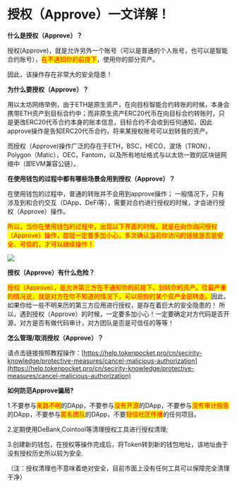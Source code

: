 # 授权（Approve）一文详解！

**什么是授权（Approve）？**

授权(Approve)，就是允许另外一个账号（可以是普通的个人账号，也可以是智能合约账号），<mark style="color:red;">在不通知你的前提下</mark>，使用你的部分资产。

因此，该操作存在非常大的安全隐患！

**为什么要授权（Approve）？**

用以太坊网络举例，由于ETH是原生资产，在向目标智能合约转账的时候，本身会携带ETH资产到目标合约中；而非原生资产ERC20代币在向目标合约转账时，只是更改ERC20代币合约本身的账本信息，目标合约不会收到任何通知，因此approve操作是告知ERC20代币合约，将来某授权账号可以划转我的资产。

而授权（Approve)操作广泛的存在于ETH，BSC，HECO，波场（TRON），Polygon（Matic），OEC，Fantom，以及所有地址格式与以太坊一致的区块链网络中（即EVM兼容公链）。

**在使用钱包的过程中都有哪些场景会用到授权（Approve）？**&#x20;

在使用钱包的过程中，普通的转账并不会用到approve操作； 一般情况下，只有涉及到和合约交互（DApp、DeFi等），需要对合约进行授权的时候，才会进行授权（Approve）操作。

<mark style="color:red;">所以，当你在使用钱包的过程中，出现以下界面的时候，就是在向你询问授权（Approve）操作，那就一定要多加小心，多次确认当前你访问的链接是否是安全、可信的，才可以继续操作！</mark>

![](https://lh5.googleusercontent.com/YHbzi1kd0XiwjPtUZJAX13ee8nzQYZLOEAcUFWoxxFPalopFeqeYOL1rMPCIe8UqQPZb0TW3FjuF8mPkWZIz3nCas-DiaSCsP9aCeEbsogWfT9pxlzEqVb2zq5TJNmi5taqveVsm)

**授权（Approve）有什么危险？**

<mark style="color:red;">授权（Approve），是允许第三方在不通知你的前提下，划转你的资产。往最严重的情况说，就是对方在你不知道的情况下，可以把你的某个资产全部转走。</mark>因此，如果你给一些不明来历的第三方应用进行授权，是存在着巨大的安全隐患的！ 所以，遇到授权（Approve）的时候，一定要多加小心！一定要确定对方代码是否开源，对方是否有做代码审计，对方团队是否是可信任的等等！

**怎么管理/取消授权（Approve）？**

请点击链接按照教程操作：[https://help.tokenpocket.pro/cn/secirity-knowledge/protective-measures/cancel-malicious-authorization](https://help.tokenpocket.pro/cn/secirity-knowledge/protective-measures/cancel-malicious-authorization)

**如何防范Approve骗局?**

1.不要参与<mark style="color:red;">来路不明</mark>的DApp，不要参与<mark style="color:red;">没有开源</mark>的DApp，不要参与<mark style="color:red;">没有审计报告</mark>的DApp，不要参与<mark style="color:red;">匿名团队</mark>的DApp，不要<mark style="color:red;">轻信社区传播</mark>的任何项目。&#x20;

2.定期使用DeBank,Cointool等清理授权工具进行授权清理;&#x20;

3.创建新的钱包，在授权等操作完成后，将Token转到新的钱包地址，该地址由于没有授权历史所以较为安全.&#x20;

（注：授权清理也不意味着绝对安全，目前市面上没有任何工具可以保障完全清理干净）
